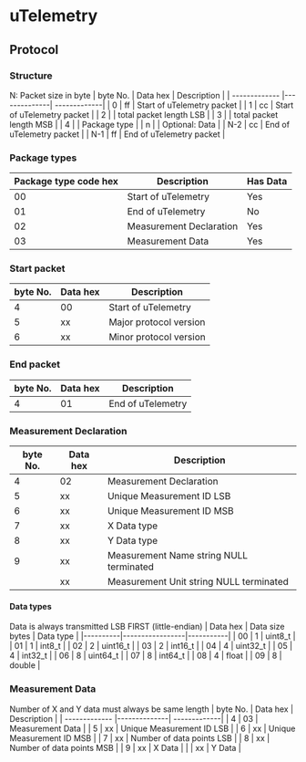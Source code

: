 uTelemetry
==========

## Protocol
### Structure
N: Packet size in byte
| byte No.      | Data hex      | Description  |
| ------------- |--------------| -------------|
| 0 | ff | Start of uTelemetry packet |
| 1 | cc | Start of uTelemetry packet |
| 2 | | total packet length LSB |
| 3 | | total packet length MSB |
| 4 | | Package type |
| n | | Optional: Data |
| N-2 | cc | End of uTelemetry packet |
| N-1 | ff | End of uTelemetry packet |

### Package types
| Package type code hex  | Description  | Has Data |
| ------------- |--------------| -------------|
| 00 | Start of uTelemetry | Yes |
| 01 | End of uTelemetry | No |
| 02 | Measurement Declaration | Yes |
| 03 | Measurement Data | Yes |

### Start packet
| byte No.      | Data hex      | Description  |
| ------------- |--------------| -------------|
| 4 | 00 | Start of uTelemetry  |
| 5 | xx | Major protocol version | 
| 6 | xx | Minor protocol version|

### End packet
| byte No.      | Data hex      | Description  |
| ------------- |--------------| -------------|
| 4 | 01 | End of uTelemetry  |

### Measurement Declaration
| byte No.      | Data hex      | Description  |
| ------------- |--------------| -------------|
| 4 | 02 | Measurement Declaration  |
| 5 | xx | Unique Measurement ID LSB |
| 6 | xx | Unique Measurement ID MSB | 
| 7 | xx | X Data type | 
| 8 | xx | Y Data type | 
| 9 | xx | Measurement Name string NULL terminated | 
|   | xx | Measurement Unit string NULL terminated | 

#### Data types
Data is always transmitted LSB FIRST (little-endian)
| Data hex | Data size bytes | Data type |
|----------|-----------------|-----------|
| 00 | 1 | uint8_t |
| 01 | 1 | int8_t |
| 02 | 2 | uint16_t |
| 03 | 2 | int16_t |
| 04 | 4 | uint32_t |
| 05 | 4 | int32_t |
| 06 | 8 | uint64_t |
| 07 | 8 | int64_t |
| 08 | 4 | float |
| 09 | 8 | double |

### Measurement Data
Number of X and Y data must always be same length
| byte No.      | Data hex      | Description  |
| ------------- |--------------| -------------|
| 4 | 03 | Measurement Data  |
| 5 | xx | Unique Measurement ID LSB |
| 6 | xx | Unique Measurement ID MSB | 
| 7 | xx | Number of data points LSB | 
| 8 | xx | Number of data points MSB | 
| 9 | xx | X Data | 
|   | xx | Y Data | 

